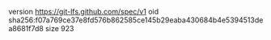 version https://git-lfs.github.com/spec/v1
oid sha256:f07a769ce37e8fd576b862585ce145b29eaba430684b4e5394513dea8681f7d8
size 923
